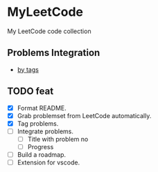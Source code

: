 # MyLeetCode
My LeetCode code collection

## Problems Integration

- [by tags](https://github.com/BjChacha/MyLeetCode/blob/main/Summary_by_tags.md)

## TODO feat

- [x] Format README.
- [x] Grab problemset from LeetCode automatically.
- [x] Tag problems.
- [ ] Integrate problems.
  - [ ] Title with problem no
  - [ ] Progress
- [ ] Build a roadmap.
- [ ] Extension for vscode. 

